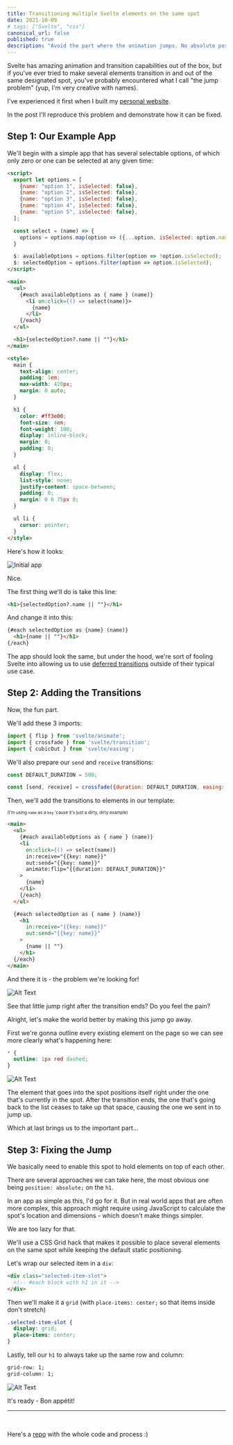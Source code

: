 ```yaml
---
title: Transitioning multiple Svelte elements on the same spot
date: 2021-10-09
# tags: ["Svelte", "css"]
canonical_url: false
published: true
description: "Avoid the part where the animation jumps. No absolute positioning necessary."
---
```


Svelte has amazing animation and transition capabilities out of the box,
but if you've ever tried to make several elements transition in and out of the same designated spot,
you've probably encountered what I call "the jump problem" (yup, I'm very creative with names).

I've experienced it first when I built my [personal website](https://itamarga.com).

In the post I'll reproduce this problem and demonstrate how it can be fixed.

## Step 1: Our Example App

We'll begin with a simple app that has several selectable options,
of which only zero or one can be selected at any given time:

```html
<script>
  export let options = [
    {name: "option 1", isSelected: false},
    {name: "option 2", isSelected: false},
    {name: "option 3", isSelected: false},
    {name: "option 4", isSelected: false},
    {name: "option 5", isSelected: false},
  ];

  const select = (name) => {
    options = options.map(option => ({...option, isSelected: option.name === name}));
  }

  $: availableOptions = options.filter(option => !option.isSelected);
  $: selectedOption = options.filter(option => option.isSelected);
</script>

<main>
  <ul>
    {#each availableOptions as { name } (name)}
      <li on:click={() => select(name)}>
        {name}
      </li>
    {/each}
  </ul>

  <h1>{selectedOption?.name || ""}</h1>
</main>

<style>
  main {
    text-align: center;
    padding: 1em;
    max-width: 420px;
    margin: 0 auto;
  }

  h1 {
    color: #ff3e00;
    font-size: 4em;
    font-weight: 100;
    display: inline-block;
    margin: 0;
    padding: 0;
  }

  ul {
    display: flex;
    list-style: none;
    justify-content: space-between;
    padding: 0;
    margin: 0 0 75px 0;
  }

  ul li {
    cursor: pointer;
  }
</style>
```

Here's how it looks:

![Initial app](./images/Svelte-transitions-1.gif)

Nice.

The first thing we'll do is take this line:

```html
<h1>{selectedOption?.name || ""}</h1>
```

And change it into this:

```html
{#each selectedOption as {name} (name)}
  <h1>{name || ""}</h1>
{/each}
```

The app should look the same, but under the hood, we're sort of fooling Svelte into allowing us to use
[deferred transitions](https://svelte.dev/tutorial/deferred-transitions) outside of their typical use case.

## Step 2: Adding the Transitions

Now, the fun part.

We'll add these 3 imports:

```js
import { flip } from 'svelte/animate';
import { crossfade } from 'svelte/transition';
import { cubicOut } from 'svelte/easing';
```

We'll also prepare our `send` and `receive` transitions:

```js
const DEFAULT_DURATION = 500;

const [send, receive] = crossfade({duration: DEFAULT_DURATION, easing: cubicOut});
```

Then, we'll add the transitions to elements in our template:

<small><small>(I'm using `name` as a `key` 'cause it's just a dirty, dirty example)</small></small>

```html
<main>
  <ul>
    {#each availableOptions as { name } (name)}
    <li
      on:click={() => select(name)}
      in:receive="{{key: name}}"
      out:send="{{key: name}}"
      animate:flip="{{duration: DEFAULT_DURATION}}"
    >
      {name}
    </li>
    {/each}
  </ul>

  {#each selectedOption as { name } (name)}
    <h1
      in:receive="{{key: name}}"
      out:send="{{key: name}}"
    >
      {name || ""}
    </h1>
  {/each}
</main>
```

And there it is - the problem we're looking for!

![Alt Text](./images/Svelte-transitions-2.gif)

See that little jump right after the transition ends? Do you feel the pain?

Alright, let's make the world better by making this jump go away.

First we're gonna outline every existing element on the page so we can see more clearly what's happening here:

```css
* {
  outline: 1px red dashed;
}
```

![Alt Text](./images/Svelte-transitions-3.gif)

The element that goes into the spot positions itself right under the one that's currently in the spot.
After the transition ends, the one that's going back to the list ceases to take up that space,
causing the one we sent in to jump up.

Which at last brings us to the important part...

## Step 3: Fixing the Jump

We basically need to enable this spot to hold elements on top of each other.

There are several approaches we can take here, the most obvious one being `position: absolute;` on the `h1`.

In an app as simple as this, I'd go for it. But in real world apps that are often more complex,
this approach might require using JavaScript to calculate the spot's
location and dimensions - which doesn't make things simpler.

We are too lazy for that.

We'll use a CSS Grid hack that makes it possible to place several elements
on the same spot while keeping the default static positioning.

Let's wrap our selected item in a `div`:

```html
<div class="selected-item-slot">
  <!-- #each block with h1 in it -->
</div>
```

Then we'll make it a `grid` (with `place-items: center;` so that items inside don't stretch)

```css
.selected-item-slot {
  display: grid;
  place-items: center;
}
```

Lastly, tell our `h1` to always take up the same row and column:

```css
grid-row: 1;
grid-column: 1;
```

![Alt Text](./images/Svelte-transitions-4.gif)

It's ready - Bon appétit!

---
<br>

Here's a [repo](https://github.com/pitamer/Svelte-transitions-blog-post) with the whole code and process :)
